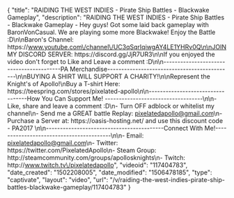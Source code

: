 {
    "title": "RAIDING THE WEST INDIES - Pirate Ship Battles - Blackwake Gameplay",
    "description": "RAIDING THE WEST INDIES - Pirate Ship Battles - Blackwake Gameplay - Hey guys!  Got some laid back gameplay with BaronVonCasual.  We are playing some more Blackwake! Enjoy the Battle :D\n\nBaron's Channel: https:\/\/www.youtube.com\/channel\/UC3qSqrIqiwgAY4LE1YHRv0Q\n\nJOIN MY DISCORD SERVER: https:\/\/discord.gg\/JjR7UR3\n\nIf you enjoyed the video don't forget to Like and Leave a comment :D\n\n-----------------------------------------PA Merchandise---------------------------------------------\n\nBUYING A SHIRT WILL SUPPORT A CHARITY!\n\nRepresent the Knight's of Apollo!\nBuy a T-shirt Here: https:\/\/teespring.com\/stores\/pixelated-apollo\n\n----------------------------------How You Can Support Me! -----------------------------------\n\n- Like, share and leave a comment :D\n- Turn OFF adblock or whitelist my channel\n- Send me a GREAT battle Replay: pixelatedapollo@gmail.com\n- Purchase a Server at: https:\/\/oasis-hosting.net\/ and use this discount code - PA2017 \n\n------------------------------------------Connect With Me!-----------------------------------------\n\n- Email: pixelatedapollo@gmail.com\n- Twitter: https:\/\/twitter.com\/PixelatedApollo\n- Steam Group:  http:\/\/steamcommunity.com\/groups\/apollosknights\n- Twitch: http:\/\/www.twitch.tv\/pixelatedapollo",
    "videoid": "117404783",
    "date_created": "1502208005",
    "date_modified": "1506478185",
    "type": "captivate",
    "layout": "video",
    "url": "\/v\/raiding-the-west-indies-pirate-ship-battles-blackwake-gameplay\/117404783"
}